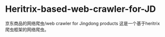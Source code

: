 # Heritrix-based-web-crawler-for-JD
京东商品的网络爬虫/web crawler for Jingdong products 
这是一个基于heritrix爬虫框架的网络爬虫。
